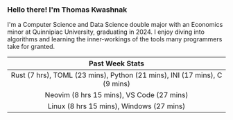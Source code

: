 
### Hello there! I'm Thomas Kwashnak

I'm a Computer Science and Data Science double major with an Economics
minor at Quinnipiac University, graduating in 2024.
I enjoy diving into algorithms and learning the inner-workings of the tools
many programmers take for granted.

| Past Week Stats |
| :---: |
| Rust (7 hrs), TOML (23 mins), Python (21 mins), INI (17 mins), C (9 mins) |
| Neovim (8 hrs 15 mins), VS Code (27 mins) |
| Linux (8 hrs 15 mins), Windows (27 mins) |

